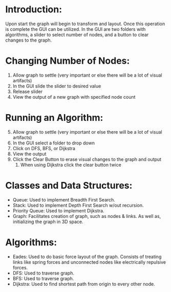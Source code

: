 # Introduction:
Upon start the graph will begin to transform and layout. Once this operation is complete the GUI can be utilized. In the GUI are two folders with algorithms, a slider to select number of nodes, and a button to clear changes to the graph.
        
# Changing Number of Nodes:
1. Allow graph to settle (very important or else there will be a lot of visual artifacts)
2. In the GUI slide the slider to desired value
3. Release slider
4. View the output of a new graph with specified node count

# Running an Algorithm:
5. Allow graph to settle (very important or else there will be a lot of visual artifacts)
6. In the GUI select a folder to drop down
7. Click on DFS, BFS, or Dijkstra
8. View the output
9. Click the Clear Button to erase visual changes to the graph and output
   1. When using Dijkstra click the clear button twice

# Classes and Data Structures:
* Queue: Used to implement Breadth First Search.
* Stack: Used to implement Depth First Search w/out recursion.
* Priority Queue: Used to implement Dijkstra.
* Graph: Facilitates creation of graph, such as nodes & links. As well as, initializing the graph in 3D space.

# Algorithms:
* Eades: Used to do basic force layout of the graph. Consists of treating links like spring forces and unconnected nodes like electrically repulsive forces.
* DFS: Used to traverse graph.
* BFS: Used to traverse graph.
* Dijkstra: Used to find shortest path from origin to every other node.
